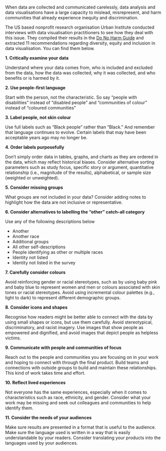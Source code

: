 When data are collected and communicated carelessly, data analysis and data visualisations have a large capacity to mislead, misrepresent, and harm communities that already experience inequity and discrimination.

The US based nonprofit research organisation Urban Institute conducted interviews with data visualisation practitioners to see how they deal with this issue. They compiled their results in the [Do No Harm Guide](https://www.urban.org/research/publication/do-no-harm-guide-applying-equity-awareness-data-visualization) and extracted 11 recommendations regarding diversity, equity and inclusion in data visualisation. You can find them below.

**1. Critically examine your data**

Understand where your data comes from, who is included and excluded from the data, how the data was collected, why it was collected, and who benefits or is harmed by it.

**2. Use people-first language**

Start with the person, not the characteristic. So say “people with disabilities” instead of “disabled people” and “communities of colour” instead of “coloured communities”

**3. Label people, not skin colour**

Use full labels such as “Black people” rather than “Black.” And remember that language continues to evolve. Certain labels that may have been acceptable years ago may no longer be.

**4. Order labels purposefully**

Don’t simply order data in tables, graphs, and charts as they are ordered in the data, which may reflect historical biases. Consider alternative sorting parameters such as study focus, specific story or argument, quantitative relationship (i.e., magnitude of the results), alphabetical, or sample size (weighted or unweighted).

**5. Consider missing groups**

What groups are not included in your data? Consider adding notes to highlight how the data are not inclusive or representative.

**6. Consider alternatives to labelling the “other” catch-all category**

Use any of the following descriptions below

- Another
- Another race
- Additional groups
- All other self-descriptions
- People identifying as other or multiple races
- Identity not listed
- Identity not listed in the survey

**7. Carefully consider colours**

Avoid reinforcing gender or racial stereotypes, such as by using baby pink and baby blue to represent women and men or colours associated with skin tones or racial stereotypes. Avoid using incremental colour palettes (e.g., light to dark) to represent different demographic groups.

**8. Consider icons and shapes**

Recognise how readers might be better able to connect with the data by using small shapes or icons, but use them carefully. Avoid stereotypical, discriminatory, and racist imagery. Use images that show people as empowered and dignified, and avoid images that depict people as
helpless victims.

**9. Communicate with people and communities of focus**

Reach out to the people and communities you are focusing on in your work and hoping to connect with through the final product. Build teams and connections with outside groups to
build and maintain these relationships. This kind of work takes time and effort.

**10. Reflect lived experiences**

Not everyone has the same experiences, especially when it comes to characteristics such as race, ethnicity, and gender. Consider what your work may be missing and seek out colleagues and communities to help identify them.

**11. Consider the needs of your audiences**

Make sure results are presented in a format that is useful to the audience. Make sure the language used is written in a way that is easily understandable by your readers. Consider translating your products into the languages used by your audiences.